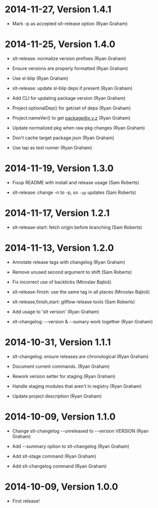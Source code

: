 2014-11-27, Version 1.4.1
=========================

 * Mark -p as accepted slt-release option (Ryan Graham)


2014-11-25, Version 1.4.0
=========================

 * slt-release: normalize version prefixes (Ryan Graham)

 * Ensure versions are properly formatted (Ryan Graham)

 * Use sl-blip (Ryan Graham)

 * slt-release: update sl-blip deps if present (Ryan Graham)

 * Add CLI for updating package version (Ryan Graham)

 * Project.optionalDep() for get/set of deps (Ryan Graham)

 * Project.nameVer() to get package@x.y.z (Ryan Graham)

 * Update normalized pkg when raw pkg changes (Ryan Graham)

 * Don't cache target package.json (Ryan Graham)

 * Use tap as test runner (Ryan Graham)


2014-11-19, Version 1.3.0
=========================

 * Fixup README with install and release usage (Sam Roberts)

 * slt-release: change -n to -p, so `-up` updates (Sam Roberts)


2014-11-17, Version 1.2.1
=========================

 * slt-release-start: fetch origin before branching (Sam Roberts)


2014-11-13, Version 1.2.0
=========================

 * Annotate release tags with changelog (Ryan Graham)

 * Remove unused second argument to shift (Sam Roberts)

 * Fix incorrect use of backticks (Miroslav Bajtoš)

 * slt-release-finish: use the same tag in all places (Miroslav Bajtoš)

 * slt-release,finish,start: gitflow release tools (Sam Roberts)

 * Add usage to 'slt version' (Ryan Graham)

 * slt-changelog: --version & --sumary work together (Ryan Graham)


2014-10-31, Version 1.1.1
=========================

 * slt-changelog: ensure releases are chronological (Ryan Graham)

 * Document current commands. (Ryan Graham)

 * Rework version setter for staging (Ryan Graham)

 * Handle staging modules that aren't in registry (Ryan Graham)

 * Update project description (Ryan Graham)


2014-10-09, Version 1.1.0
=========================

 * Change slt-changelog --unreleased to --version VERSION (Ryan Graham)

 * Add --summary option to slt-changelog (Ryan Graham)

 * Add slt-stage command (Ryan Graham)

 * Add slt-changelog command (Ryan Graham)


2014-10-09, Version 1.0.0
=========================

 * First release!
